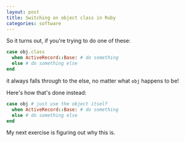 ```yaml
---
layout: post
title: Switching on object class in Ruby
categories: software
---
```


So it turns out, if you're trying to do one of these:

```ruby
case obj.class
  when ActiveRecord::Base: # do something
  else # do something else
end
```

it always falls through to the else, no matter what `obj` happens to
be!

Here's how that's done instead:

```ruby
case obj # just use the object itself
  when ActiveRecord::Base: # do something
  else # do something else
end
```

My next exercise is figuring out why this is.
